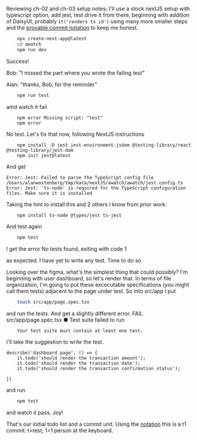 
Reviewing  ch-02 and  ch-03  setup notes; I'll use a stock nextJS setup with typescript option, add jest, test drive it from there, beginning with addition of DaisyUI, probably ```it('renders tx id')``` using many more smaller steps and the [provable commit notation]( https://tinyurl.com/5xz27ftr) to keep me honest. 
```bash
	npx create-next-app@latest
	cd awatch
	npm run dev
```

Success! 

Bob: "I missed the part where you wrote the failing test"

Alan: "thanks, Bob, for the reminder"

```bash
	npm run test
```

amd watch it fail
```
	npm error Missing script: "test"
	npm error
```
No test. Let's fix that now, following NextJS instructions  
```tsx
	npm install -D jest jest-environment-jsdom @testing-library/react @testing-library/jest-dom
	npm init jest@latest
```
And get

    Error: Jest: Failed to parse the TypeScript config file /Users/alanwostenberg/tmp/kata/nextJS/awatch/awatch/jest.config.ts
    Error: Jest: 'ts-node' is required for the TypeScript configuration files. Make sure it is installed

Taking the hint to install this and 2 others I know from prior work:
```bash
	npm install ts-node @types/jest ts-jest
```

And test again
```bash
	npm test
```

I get the error
	No tests found, exiting with code 1

as expected. I have yet to write any test.  Time to do so

Looking over the figma, what's the simplest thing that could possibly?  I'm beginning with user dashboard, so let's render that.  In terms  of file organization,  I'm going to put these excecutable specifications (you might call them tests) adjacent to the page under test. So into src/app I put
```bash
	touch src/app/page.spec.tsx
```
and run the tests. And get a slightly different error.
	FAIL  src/app/page.spec.tsx
	  ● Test suite failed to run
	
	    Your test suite must contain at least one test.

I'll take the suggestion to write the test.
```tsx
describe('dashboard page', () => {
    it.todo('should render the transaction amount');
    it.todo('should render the transaction date');
    it.todo('should render the transaction confirmation status');
    
})
```

and run
```bash
	npm test
```

and watch it pass. Joy!

That's our initial todo list and a commit unit. Using the [notation](https://github.com/RefactoringCombos/ArlosCommitNotation) this is a t1 commit: t=test; 1=1 person at the keyboard. 











	


